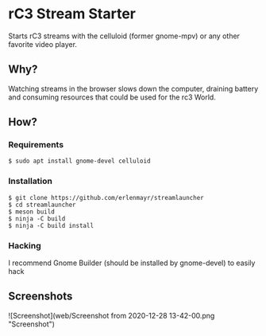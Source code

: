 # rC3 Stream Starter

Starts rC3 streams with the celluloid (former gnome-mpv) or any other favorite
video player.

## Why?

Watching streams in the browser slows down the computer, draining battery and
consuming resources that could be used for the rc3 World.

## How?

### Requirements
```
$ sudo apt install gnome-devel celluloid
```

### Installation
```
$ git clone https://github.com/erlenmayr/streamlauncher
$ cd streamlauncher
$ meson build
$ ninja -C build
$ ninja -C build install
```

### Hacking

I recommend Gnome Builder (should be installed by gnome-devel) to easily hack

## Screenshots

![Screenshot](web/Screenshot from 2020-12-28 13-42-00.png "Screenshot")
